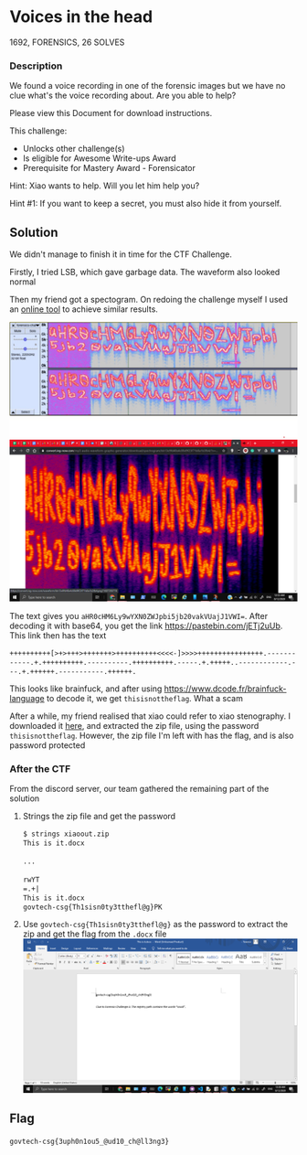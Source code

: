 # Voices in the head

1692, FORENSICS, 26 SOLVES

### Description

We found a voice recording in one of the forensic images but we have no clue what's the voice recording about. Are you able to help?

Please view this Document for download instructions.

This challenge:
- Unlocks other challenge(s)
- Is eligible for Awesome Write-ups Award
- Prerequisite for Mastery Award - Forensicator

Hint:
Xiao wants to help. Will you let him help you?

Hint #1:
If you want to keep a secret, you must also hide it from yourself.

## Solution

We didn't manage to finish it in time for the CTF Challenge.

Firstly, I tried LSB, which gave garbage data. The waveform also looked normal

Then my friend got a spectogram. On redoing the challenge myself I used an [online tool](https://convert.ing-now.com/audio-spectrogram-creator/) to achieve similar results.

![](Images/Spectogram.jpg)
![](Images/Spectrogram.png)

The text gives you `aHR0cHM6Ly9wYXN0ZWJpbi5jb20vakVUajJ1VWI=`. After decoding it with base64, you get the link https://pastebin.com/jETj2uUb. This link then has the text
```
++++++++++[>+>+++>+++++++>++++++++++<<<<-]>>>>++++++++++++++++.------------.+.++++++++++.----------.++++++++++.-----.+.+++++..------------.---.+.++++++.-----------.++++++.
```

This looks like brainfuck, and after using https://www.dcode.fr/brainfuck-language to decode it, we get `thisisnottheflag`. What a scam

After a while, my friend realised that xiao could refer to xiao stenography. I downloaded it [here](https://xiao-steganography.en.softonic.com/download), and extracted the zip file, using the password `thisisnottheflag`. However, the zip file I'm left with has the flag, and is also password protected

### After the CTF

From the discord server, our team gathered the remaining part of the solution

1. Strings the zip file and get the password
    ```
    $ strings xiaoout.zip
    This is it.docx

    ...

    rwYT
    =.+|
    This is it.docx
    govtech-csg{Th1sisn0ty3tthefl@g}PK
    ```
1. Use `govtech-csg{Th1sisn0ty3tthefl@g}` as the password to extract the zip and get the flag from the `.docx` file
    ![](Images/docx.png)

## Flag

`govtech-csg{3uph0n1ou5_@ud10_ch@ll3ng3}`

